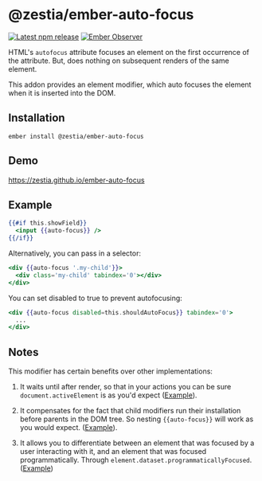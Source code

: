 # @zestia/ember-auto-focus

[![Latest npm release][npm-badge]][npm-badge-url]
[![Ember Observer][ember-observer-badge]][ember-observer-url]

<!-- [![GitHub Actions][github-actions-badge]][github-actions-url] -->

[npm-badge]: https://img.shields.io/npm/v/@zestia/ember-auto-focus.svg
[npm-badge-url]: https://www.npmjs.com/package/@zestia/ember-auto-focus
[github-actions-badge]: https://github.com/zestia/ember-auto-focus/workflows/CI/badge.svg
[github-actions-url]: https://github.com/zestia/ember-auto-focus/actions
[ember-observer-badge]: https://emberobserver.com/badges/-zestia-ember-auto-focus.svg
[ember-observer-url]: https://emberobserver.com/addons/@zestia/ember-auto-focus

HTML's `autofocus` attribute focuses an element on the first occurrence of the attribute. But, does nothing on subsequent renders of the same element.

This addon provides an element modifier, which auto focuses the element when it is inserted into the DOM.

## Installation

```
ember install @zestia/ember-auto-focus
```

## Demo

https://zestia.github.io/ember-auto-focus

## Example

```handlebars
{{#if this.showField}}
  <input {{auto-focus}} />
{{/if}}
```

Alternatively, you can pass in a selector:

```handlebars
<div {{auto-focus '.my-child'}}>
  <div class='my-child' tabindex='0'></div>
</div>
```

You can set disabled to true to prevent autofocusing:

```handlebars
<div {{auto-focus disabled=this.shouldAutoFocus}} tabindex='0'>
  ...
</div>
```

## Notes

This modifier has certain benefits over other implementations:

1. It waits until after render, so that in your actions you can be sure `document.activeElement` is as you'd expect ([Example](https://github.com/zestia/ember-auto-focus/blob/845ea30035aa55fb69164e9eb9001c6fe08fa73b/tests/integration/modifiers/auto-focus-test.js#L86-L98)).

2. It compensates for the fact that child modifiers run their installation before parents in the DOM tree. So nesting `{{auto-focus}}` will work as you would expect. ([Example](https://github.com/zestia/ember-auto-focus/blob/845ea30035aa55fb69164e9eb9001c6fe08fa73b/tests/integration/modifiers/auto-focus-test.js#L100-L114)).

3. It allows you to differentiate between an element that was focused by a user interacting with it, and an element that was focused programmatically. Through `element.dataset.programmaticallyFocused`. ([Example](https://github.com/zestia/ember-auto-focus/blob/8ba15763e5b21e5cc7924339dd65521c965ce722/tests/integration/modifiers/auto-focus-test.js#L116-L144))
